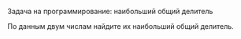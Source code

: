 Задача на программирование: наибольший общий делитель

По данным двум числам найдите их наибольший общий делитель.
